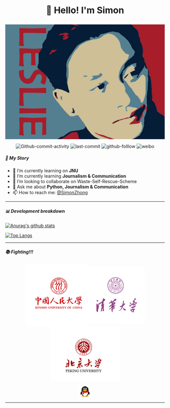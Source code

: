 # <p align="center">👋 Hello! I'm Simon</p>

<p align="center">
<img src="https://github.com/SimonZhong2025/SimonZhong2025/blob/master/picture/%E5%BC%A0%E5%9B%BD%E8%8D%A3%20%E6%9C%80%E7%BB%88%E7%89%88.jpg" width="600" align="middle" />
</p>

<!--
**SimonZhong2025/SimonZhong2025** is a ✨ _special_ ✨ repository because its `README.md` (this file) appears on your GitHub profile.

Here are some ideas to get you started:
-->

<p align="center">
  <img alt="Github-commit-activity" src="https://img.shields.io/github/commit-activity/m/SimonZhong2025/Waste-Self-Rescue-Scheme">
  <img alt="last-commit" src="https://img.shields.io/github/last-commit/SimonZhong2025/Waste-Self-Rescue-Scheme">
  <img alt="github-folllow" src="https://img.shields.io/github/followers/SimonZhong2025?label=Follow%20Github">
  <img alt="weibo" src="https://img.shields.io/badge/Weibo-Simon__2025-green">
</p>

##### 🧑 **My Story**

- 🔭 I’m currently learning on **JNU**
- 🌱 I’m currently learning **Journalism & Communication** 
- 👯 I’m looking to collaborate on Waste-Self-Rescue-Scheme
- 💬 Ask me about **Python, Journalism & Communication**
- 📫 How to reach me: [@SimonZhong](https://weibo.com/SimonZhong2025)

***


##### 📊 **Development breakdown**

[![Anurag's github stats](https://github-readme-stats.vercel.app/api?username=SimonZhong2025&show_icons=true)](https://github.com/anuraghazra/github-readme-stats)

[![Top Langs](https://github-readme-stats.vercel.app/api/top-langs/?username=SimonZhong2025&layout=compact)](https://github.com/anuraghazra/github-readme-stats)

***

##### 📚 **Fighting!!!**

<p align="center">
<img src="https://github.com/SimonZhong2025/SimonZhong2025/blob/master/picture/%E4%BA%BA%E5%A4%A7.png" width="200" align="middle" /><img src="https://github.com/SimonZhong2025/SimonZhong2025/blob/master/picture/%E6%B8%85%E5%8D%8E.png" width="180" align="middle" /><img src="https://github.com/SimonZhong2025/SimonZhong2025/blob/master/picture/%E5%8C%97%E5%A4%A7.png" width="220" align="middle" />
</p>
<p align="center"> <img src="https://github.com/SimonZhong2025/SimonZhong2025/blob/master/picture/qq.png" width="40" align="middle" /> </p>



***
